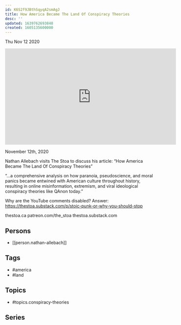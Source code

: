```yaml
---
id: K6S2f9JBthSqyqA2smAgJ
title: How America Became The Land Of Conspiracy Theories
desc: ''
updated: 1639762693848
created: 1605135600000
---
```





Thu Nov 12 2020

<iframe width="560" height="315" src="https://www.youtube.com/embed/YSyMUIvOVRA" title="How America Became The Land Of Conspiracy Theories w/ Nathan Allebach" frameborder="0" allow="accelerometer; autoplay; clipboard-write; encrypted-media; gyroscope; picture-in-picture" allowfullscreen ></iframe>

November 12th, 2020

Nathan Allebach visits The Stoa to discuss his article: “How America Became The Land Of Conspiracy Theories”

“…a comprehensive analysis on how paranoia, pseudoscience, and moral panics became entwined with American culture throughout history, resulting in online misinformation, extremism, and viral ideological conspiracy theories like QAnon today.”

Why are the YouTube comments disabled? Answer: https://thestoa.substack.com/p/stoic-punk-or-why-you-should-stop

thestoa.ca
patreon.com/the_stoa
thestoa.substack.com

## Persons

- [[person.nathan-allebach]]

## Tags

- #america
- #land

## Topics

- #topics.conspiracy-theories

## Series



